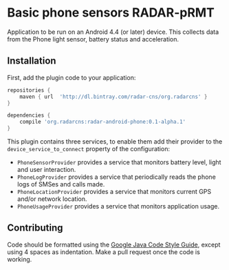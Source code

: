 # Basic phone sensors RADAR-pRMT

Application to be run on an Android 4.4 (or later) device. This collects data from the Phone light sensor, battery status and acceleration.



## Installation

First, add the plugin code to your application:

```gradle
repositories {
    maven { url  'http://dl.bintray.com/radar-cns/org.radarcns' }
}

dependencies {
    compile 'org.radarcns:radar-android-phone:0.1-alpha.1'
}
```

This plugin contains three services, to enable them add their provider to the `device_service_to_connect` property of the configuration:

- `PhoneSensorProvider` provides a service that monitors battery level, light and user interaction.
- `PhoneLogProvider` provides a service that periodically reads the phone logs of SMSes and calls made.
- `PhoneLocationProvider` provides a service that monitors current GPS and/or network location.
- `PhoneUsageProvider` provides a service that monitors application usage.

## Contributing

Code should be formatted using the [Google Java Code Style Guide](https://google.github.io/styleguide/javaguide.html), except using 4 spaces as indentation. Make a pull request once the code is working.

